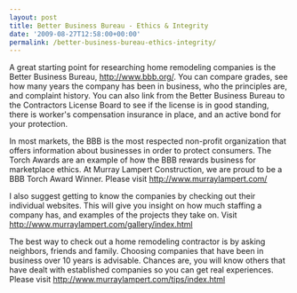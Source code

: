 ```yaml
---
layout: post
title: Better Business Bureau - Ethics & Integrity
date: '2009-08-27T12:58:00+00:00'
permalink: /better-business-bureau-ethics-integrity/
---
```

A great starting point for researching home remodeling companies is the Better Business Bureau, <a href="http://www.bbb.org/">http://www.bbb.org/</a>. You can compare grades, see how many years the company has been in business, who the principles are, and complaint history. You can also link from the Better Business Bureau to the Contractors License Board to see if the license is in good standing, there is worker's compensation insurance in place, and an active bond for your protection.

In most markets, the BBB is the most respected non-profit organization that offers information about businesses in order to protect consumers. The Torch Awards are an example of how the BBB rewards business for marketplace ethics. At Murray <span id="SPELLING_ERROR_0" class="blsp-spelling-error">Lampert</span> Construction, we are proud to be a BBB Torch Award Winner. Please visit <a href="http://www.murraylampert.com/">http://www.murraylampert.com/</a>

I also suggest getting to know the companies by checking out their individual websites. This will give you insight on how much staffing a company has, and examples of the projects they take on. Visit <a href="http://www.murraylampert.com/gallery/index.html">http://www.murraylampert.com/gallery/index.html</a>

The best way to check out a home remodeling contractor is by asking neighbors, friends and family. Choosing companies that have been in business over 10 years is advisable. Chances are, you will know others that have dealt with established companies so you can get real experiences.
Please visit <a href="http://www.murraylampert.com/tips/index.html">http://www.murraylampert.com/tips/index.html</a>

